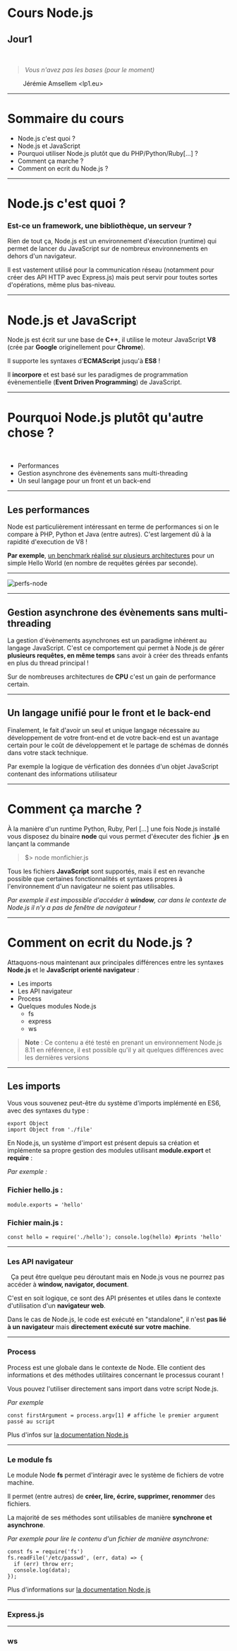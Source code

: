 <!-- $theme: default -->

# Cours Node.js

## Jour1
&nbsp;
&nbsp;
>*Vous n'avez pas les bases (pour le moment)*

&nbsp;
&nbsp;
&nbsp;
&nbsp;
&nbsp;Jérémie Amsellem <lp1.eu>

---

# Sommaire du cours
- Node.js c'est quoi ?
- Node.js et JavaScript
- Pourquoi utiliser Node.js plutôt que du PHP/Python/Ruby[...] ?
- Comment ça marche ?
- Comment on ecrit du Node.js ?

---

# Node.js c'est quoi ?

### Est-ce un framework, une bibliothèque, un serveur ?

Rien de tout ça, Node.js est un environnement d'éxecution (runtime) qui permet de lancer du JavaScript sur de nombreux environnements en dehors d'un navigateur.

Il est vastement utilisé pour la communication réseau (notamment pour créer des API HTTP avec Express.js) mais peut servir pour toutes sortes d'opérations, même plus bas-niveau.

---

# Node.js et JavaScript

Node.js est écrit sur une base de **C++**, il utilise le moteur JavaScript **V8** (crée par **Google** originellement pour **Chrome**).

Il supporte les syntaxes d'**ECMAScript** jusqu'à **ES8** !

Il **incorpore** et est basé sur les paradigmes de programmation évènementielle (**Event Driven Programming**) de JavaScript.

---

# Pourquoi Node.js plutôt qu'autre chose ?

&nbsp;

- Performances
- Gestion asynchrone des évènements sans multi-threading
- Un seul langage pour un front et un back-end

---
## Les performances

Node est particulièrement intéressant en terme de performances si on le compare à PHP, Python et Java (entre autres). 
C'est largement dû à la rapidité d'execution de V8 !

**Par exemple**, [un benchmark réalisé sur plusieurs architectures](https://medium.com/@mihaigeorge.c/web-rest-api-benchmark-on-a-real-life-application-ebb743a5d7a3) pour un simple Hello World (en nombre de requêtes gérées par seconde).

---

![perfs-node](https://cdn-images-1.medium.com/max/800/1*XGTOfo9taLfePZvL3-FZhg.png)

---

## Gestion asynchrone des évènements sans multi-threading

La gestion d'évènements asynchrones est un paradigme inhérent au langage JavaScript. C'est ce comportement qui permet à Node.js de gérer **plusieurs requêtes, en même temps** sans avoir à créer des threads enfants en plus du thread principal !

Sur de nombreuses architectures de **CPU** c'est un gain de performance certain.

---

## Un langage unifié pour le front et le back-end

Finalement, le fait d'avoir un seul et unique langage nécessaire au développement de votre front-end et de votre back-end est un avantage certain pour le coût de développement et le partage de schémas de donnés dans votre stack technique.

Par exemple la logique de vérfication des données d'un objet JavaScript contenant des informations utilisateur

---

# Comment ça marche ?

À la manière d'un runtime Python, Ruby, Perl [...] une fois Node.js installé vous disposez du binaire **node** qui vous permet d'éxecuter des fichier **.js** en lançant la commande
>$> node monfichier.js

Tous les fichiers **JavaScript** sont supportés, mais il est en revanche possible que certaines fonctionnalités et syntaxes propres à l'environnement d'un navigateur ne soient pas utilisables.

*Par exemple il est impossible d'accéder à **window**, car dans le contexte de Node.js il n'y a pas de fenêtre de navigateur !*

---

# Comment on ecrit du Node.js ?

Attaquons-nous maintenant aux principales différences entre les syntaxes **Node.js** et le **JavaScript orienté navigateur** :
- Les imports
- Les API navigateur
- Process
- Quelques modules Node.js
	- fs
	- express
	- ws

> **Note** : Ce contenu a été testé en prenant un environnement Node.js 8.11 en référence, il est possible qu'il y ait quelques différences avec les dernières versions

--- 
## Les imports

Vous vous souvenez peut-être du système d'imports implémenté en ES6, avec des syntaxes du type :

```
export Object
import Object from './file'
```

En Node.js, un système d'import est présent depuis sa création et implémente sa propre gestion des modules utilisant **module.export** et **require** :

*Par exemple :*

### Fichier hello.js :

```
module.exports = 'hello'
```

### Fichier main.js :

```
const hello = require('./hello'); console.log(hello) #prints 'hello'
```

---
### Les API navigateur
&nbsp;
Ça peut être quelque peu déroutant mais en Node.js vous ne pourrez pas accéder à **window, navigator, document**.

C'est en soit logique, ce sont des API présentes et utiles dans le contexte d'utilisation d'un **navigateur web**. 

Dans le cas de Node.js, le code est exécuté en "standalone", il n'est **pas lié à un navigateur** mais **directement exécuté sur votre machine**.

---
### Process
Process est une globale dans le contexte de Node. 
Elle contient des informations et des méthodes utilitaires concernant le processus courant !

Vous pouvez l'utiliser directement sans import dans votre script Node.js.

*Par exemple*

```
const firstArgument = process.argv[1] # affiche le premier argument passé au script
```

Plus d'infos sur [la documentation Node.js](https://nodejs.org/api/process.html#process_process)

--- 
### Le module fs
Le module Node **fs** permet d'intéragir avec le système de fichiers de votre machine.

Il permet (entre autres) de **créer, lire, écrire, supprimer, renommer** des fichiers.

La majorité de ses méthodes sont utilisables de manière **synchrone et asynchrone**.

*Par exemple pour lire le contenu d'un fichier de manière asynchrone:*
```
const fs = require('fs')
fs.readFile('/etc/passwd', (err, data) => {
  if (err) throw err;
  console.log(data);
});
```

Plus d'informations sur [la documentation Node.js](https://nodejs.org/api/fs.html)

---
### Express.js
---
### ws